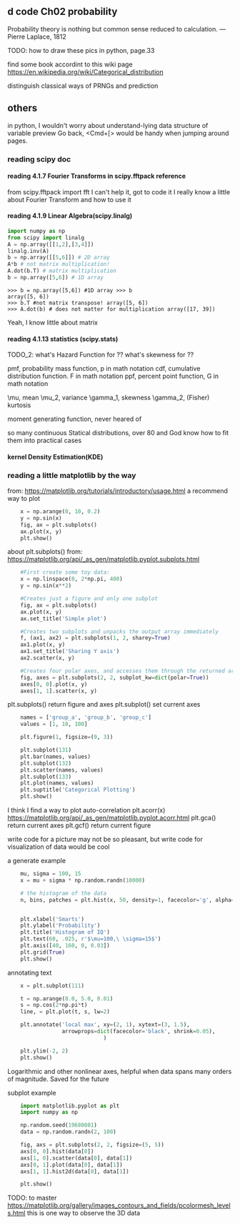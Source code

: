 
d code
Ch02 probability
--------------------------------------------------------------------------------
Probability theory is nothing but common sense reduced to calculation. — Pierre Laplace, 1812

TODO: how to draw these pics in python, page.33

find some book accordint to this wiki page
https://en.wikipedia.org/wiki/Categorical_distribution

distinguish classical ways of PRNGs and prediction


others
--------------------------------------------------------------------------------
in python, I wouldn't worry about understand-lying data structure of variable
preview Go back, <Cmd+[> would be handy when jumping around pages.

### reading scipy doc
#### reading 4.1.7 Fourier Transforms in scipy.fftpack reference
from scipy.fftpack import fft
I can't help it, got to code it
I really know a little about Fourier Transform and how to use it

#### reading 4.1.9 Linear Algebra(scipy.linalg)
```python
import numpy as np
from scipy import linalg
A = np.array([[1,2],[3,4]])
linalg.inv(A)
b = np.array([[5,6]]) # 2D array
A*b # not matrix multiplication!
A.dot(b.T) # matrix multiplication
b = np.array([5,6]) # 1D array

```

```shell
>>> b = np.array([5,6]) #1D array >>> b
array([5, 6])
>>> b.T #not matrix transpose! array([5, 6])
>>> A.dot(b) # does not matter for multiplication array([17, 39])
```
Yeah, I know little about matrix

#### reading 4.1.13 statistics (scipy.stats)
TODO_2: what's Hazard Function for ?? what's skewness for ??

pmf, probability mass function, p in math notation
cdf, cumulative distribution function. F in math notation
ppf, percent point function, G in math notation

\mu, mean
\mu_2, variance
\gamma_1, skewness
\gamma_2, (Fisher) kurtosis

moment generating function, never heared of

so many continuous Statical distributions, over 80
and God know how to fit them into practical cases

#### kernel Density Estimation(KDE)

### reading a little matplotlib by the way
from: https://matplotlib.org/tutorials/introductory/usage.html
a recommend way to plot
```python
    x = np.arange(0, 10, 0.2)
    y = np.sin(x)
    fig, ax = plt.subplots()
    ax.plot(x, y)
    plt.show()
```

about plt.subplots()
from: https://matplotlib.org/api/_as_gen/matplotlib.pyplot.subplots.html
```python
    #First create some toy data:
    x = np.linspace(0, 2*np.pi, 400)
    y = np.sin(x**2)

    #Creates just a figure and only one subplot
    fig, ax = plt.subplots()
    ax.plot(x, y)
    ax.set_title('Simple plot')

    #Creates two subplots and unpacks the output array immediately
    f, (ax1, ax2) = plt.subplots(1, 2, sharey=True)
    ax1.plot(x, y)
    ax1.set_title('Sharing Y axis')
    ax2.scatter(x, y)

    #Creates four polar axes, and accesses them through the returned array
    fig, axes = plt.subplots(2, 2, subplot_kw=dict(polar=True))
    axes[0, 0].plot(x, y)
    axes[1, 1].scatter(x, y)
```

plt.subplots() return figure and axes
plt.subplot() set current axes
```python
    names = ['group_a', 'group_b', 'group_c']
    values = [1, 10, 100]

    plt.figure(1, figsize=(9, 3))

    plt.subplot(131)
    plt.bar(names, values)
    plt.subplot(132)
    plt.scatter(names, values)
    plt.subplot(133)
    plt.plot(names, values)
    plt.suptitle('Categorical Plotting')
    plt.show()
```

I think I find a way to plot auto-correlation
plt.acorr(x)
https://matplotlib.org/api/_as_gen/matplotlib.pyplot.acorr.html
plt.gca() return current axes
plt.gcf() return current figure

write code for a picture may not be so pleasant, but write code for visualization
of data would be cool

a generate example
```python
    mu, sigma = 100, 15
    x = mu + sigma * np.random.randn(10000)

    # the histogram of the data
    n, bins, patches = plt.hist(x, 50, density=1, facecolor='g', alpha=0.75)


    plt.xlabel('Smarts')
    plt.ylabel('Probability')
    plt.title('Histogram of IQ')
    plt.text(60, .025, r'$\mu=100,\ \sigma=15$')
    plt.axis([40, 160, 0, 0.03])
    plt.grid(True)
    plt.show()
```

annotating text
```python
    x = plt.subplot(111)

    t = np.arange(0.0, 5.0, 0.01)
    s = np.cos(2*np.pi*t)
    line, = plt.plot(t, s, lw=2)

    plt.annotate('local max', xy=(2, 1), xytext=(3, 1.5),
                 arrowprops=dict(facecolor='black', shrink=0.05),
                              )

    plt.ylim(-2, 2)
    plt.show()
```

Logarithmic and other nonlinear axes, helpful when data spans many orders of
magnitude. Saved for the future

subplot example
```python
    import matplotlib.pyplot as plt
    import numpy as np

    np.random.seed(19680801)
    data = np.random.randn(2, 100)

    fig, axs = plt.subplots(2, 2, figsize=(5, 5))
    axs[0, 0].hist(data[0])
    axs[1, 0].scatter(data[0], data[1])
    axs[0, 1].plot(data[0], data[1])
    axs[1, 1].hist2d(data[0], data[1])

    plt.show()
```

TODO: to master
https://matplotlib.org/gallery/images_contours_and_fields/pcolormesh_levels.html
this is one way to observe the 3D data
